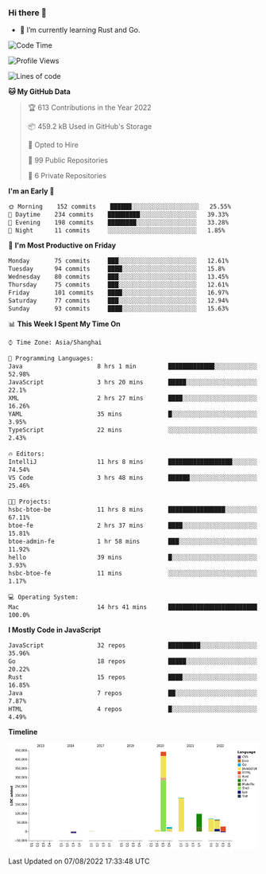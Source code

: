 ### Hi there 👋

- 🌱 I’m currently learning Rust and Go.

<!--START_SECTION:waka-->
![Code Time](http://img.shields.io/badge/Code%20Time-643%20hrs-blue)

![Profile Views](http://img.shields.io/badge/Profile%20Views-0-blue)

![Lines of code](https://img.shields.io/badge/From%20Hello%20World%20I%27ve%20Written-923%20Thousand%20lines%20of%20code-blue)

**🐱 My GitHub Data** 

> 🏆 613 Contributions in the Year 2022
 > 
> 📦 459.2 kB Used in GitHub's Storage 
 > 
> 💼 Opted to Hire
 > 
> 📜 99 Public Repositories 
 > 
> 🔑 6 Private Repositories  
 > 
**I'm an Early 🐤** 

```text
🌞 Morning    152 commits    ██████░░░░░░░░░░░░░░░░░░░   25.55% 
🌆 Daytime    234 commits    █████████░░░░░░░░░░░░░░░░   39.33% 
🌃 Evening    198 commits    ████████░░░░░░░░░░░░░░░░░   33.28% 
🌙 Night      11 commits     ░░░░░░░░░░░░░░░░░░░░░░░░░   1.85%

```
📅 **I'm Most Productive on Friday** 

```text
Monday       75 commits     ███░░░░░░░░░░░░░░░░░░░░░░   12.61% 
Tuesday      94 commits     ████░░░░░░░░░░░░░░░░░░░░░   15.8% 
Wednesday    80 commits     ███░░░░░░░░░░░░░░░░░░░░░░   13.45% 
Thursday     75 commits     ███░░░░░░░░░░░░░░░░░░░░░░   12.61% 
Friday       101 commits    ████░░░░░░░░░░░░░░░░░░░░░   16.97% 
Saturday     77 commits     ███░░░░░░░░░░░░░░░░░░░░░░   12.94% 
Sunday       93 commits     ████░░░░░░░░░░░░░░░░░░░░░   15.63%

```


📊 **This Week I Spent My Time On** 

```text
⌚︎ Time Zone: Asia/Shanghai

💬 Programming Languages: 
Java                     8 hrs 1 min         █████████████░░░░░░░░░░░░   52.98% 
JavaScript               3 hrs 20 mins       █████░░░░░░░░░░░░░░░░░░░░   22.1% 
XML                      2 hrs 27 mins       ████░░░░░░░░░░░░░░░░░░░░░   16.26% 
YAML                     35 mins             █░░░░░░░░░░░░░░░░░░░░░░░░   3.95% 
TypeScript               22 mins             ░░░░░░░░░░░░░░░░░░░░░░░░░   2.43%

🔥 Editors: 
IntelliJ                 11 hrs 8 mins       ██████████████████░░░░░░░   74.54% 
VS Code                  3 hrs 48 mins       ██████░░░░░░░░░░░░░░░░░░░   25.46%

🐱‍💻 Projects: 
hsbc-btoe-be             11 hrs 8 mins       ████████████████░░░░░░░░░   67.11% 
btoe-fe                  2 hrs 37 mins       ████░░░░░░░░░░░░░░░░░░░░░   15.81% 
btoe-admin-fe            1 hr 58 mins        ███░░░░░░░░░░░░░░░░░░░░░░   11.92% 
hello                    39 mins             █░░░░░░░░░░░░░░░░░░░░░░░░   3.93% 
hsbc-btoe-fe             11 mins             ░░░░░░░░░░░░░░░░░░░░░░░░░   1.17%

💻 Operating System: 
Mac                      14 hrs 41 mins      █████████████████████████   100.0%

```

**I Mostly Code in JavaScript** 

```text
JavaScript               32 repos            █████████░░░░░░░░░░░░░░░░   35.96% 
Go                       18 repos            █████░░░░░░░░░░░░░░░░░░░░   20.22% 
Rust                     15 repos            ████░░░░░░░░░░░░░░░░░░░░░   16.85% 
Java                     7 repos             ██░░░░░░░░░░░░░░░░░░░░░░░   7.87% 
HTML                     4 repos             █░░░░░░░░░░░░░░░░░░░░░░░░   4.49%

```


**Timeline**

![Chart not found](https://raw.githubusercontent.com/elton/elton/main/charts/bar_graph.png) 


 Last Updated on 07/08/2022 17:33:48 UTC
<!--END_SECTION:waka-->

<!--
**elton/elton** is a ✨ _special_ ✨ repository because its `README.md` (this file) appears on your GitHub profile.

Here are some ideas to get you started:

- 🔭 I’m currently working on ...
- 🌱 I’m currently learning ...
- 👯 I’m looking to collaborate on ...
- 🤔 I’m looking for help with ...
- 💬 Ask me about ...
- 📫 How to reach me: ...
- 😄 Pronouns: ...
- ⚡ Fun fact: ...
-->
